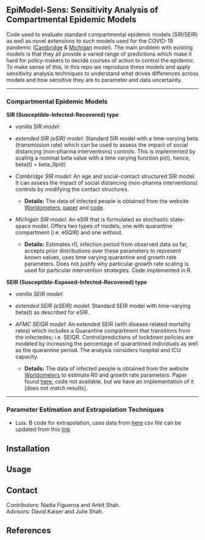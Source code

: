 ## EpiModel-Sens: Sensitivity Analysis of Compartmental Epidemic Models
Code used to evaluate standard compartmental epidemic models (SIR/SEIR) as well as novel extensions to such models used for the COVID-19 pandemic ([Cambridge](https://github.com/rajeshrinet/pyross) & [Michigan](https://github.com/lilywang1988/eSIR) model). The main problem with existing models is that they all provide a varied range of predictions which make it hard for policy-makers to decide courses of action to control the epidemic. To make sense of this, in this repo we reproduce these models and apply sensitivity analysis techniques to understand what drives differences across models and how sensitive they are to parameter and data uncertainty.

---

### Compartmental Epidemic Models
**SIR (Susceptible-Infected-Recovered) type**
  * *vanilla SIR model*: 

  * *extended SIR (eSIR) model*: Standard SIR model with a time-varying beta (transmission rate) which can be used to assess the impact of social distancing (non-pharma interventions) controls. This is implemented by scaling a nominal beta value with a time varying function pi(t), hence, beta(t) = beta_0pi(t)  

  * *Cambridge SIR model*: An age and social-contact structured SIR model. It can assess the impact of social distancing (non-pharma interventions) controls by modifying the contact structures.
    * **Details:** The data of infected people is obtained from the website [Worldometers](https://www.worldometers.info/coronavirus/), [paper](https://arxiv.org/pdf/2003.12055.pdf) and [code](https://github.com/rajeshrinet/pyross).

  * *Michigan SIR model*: An eSIR that is formulated as stochastic state-space model. Offers two types of models, one with quarantine compartment (i.e. eSQIR) and one without.
    * **Details:** Estimates r0, infection period from observed data so far, accepts prior distributions over these parameters to represent known values, uses time varying quarantine and growth rate parameters. Does not justify why particular growth rate scaling is used for particular intervention strategies. Code implemented in R. 

**SEIR (Susceptible-Exposed-Infected-Recovered) type**
  * *vanilla SEIR model*:

  * *extended SEIR (eSEIR) model*: Standard SEIR model with time-varying beta(t) as described for eSIR.
  
  * *AFMC SEIQR model*: An extended SEIR (with disease related mortality rates) which includes a Quarantine compartment that transitions from the infectedes; i.e. SEIQR. Control/predictions of lockdown policies are modeled by increasing the percentage of quarantined individuals as well as the quarantine period. The analysis considers hospital and ICU capacity.
    * **Details:** The data of infected people is obtained from the website [Worldometers](https://www.worldometers.info/coronavirus/) to estimate R0 and growth rate parameters. Paper found [here](https://www.sciencedirect.com/science/article/pii/S0377123720300605?via%3Dihub), code not available, but we have an implementation of it [does not match results].

---

### Parameter Estimation and Extrapolation Techniques
* Luis. B code for extrapolation, uses data from [here](https://hgis.uw.edu/virus/) csv file can be updated from this [link](https://github.com/jakobzhao/virus/blob/master/assets/virus.csv)

## Installation


## Usage


## Contact
Contributors: Nadia Figueroa and Ankit Shah.  
Advisors: David Kaiser and Julie Shah.

## References




